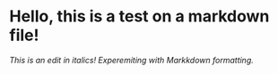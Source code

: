 # Hello, this is a test on a markdown file!

*This is an edit in italics! Experemiting with Markkdown formatting.*
